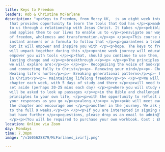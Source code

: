 ```yaml
---
title: Keys to Freedom
leaders: Rob & Christine McFarlane
description: "<p>Keys to Freedom, from Mercy UK,  is an eight week interactive </p><p>course
  that provides opportunity to learn the tools that God has </p><p>made available
  to us through a relationship with Jesus Christ. It takes </p><p>biblical principles
  and applies them to our lives to enable us to </p><p>navigate our way into a place
  of freedom, wholeness and transformation.</p><p> </p><p>This course does not bring
  instant answers or a formula to follow that </p><p>guarantees a trouble free life
  but it will empower and inspire you with </p><p>hope. The keys to freedom that we
  will unpack together during this </p><p>nine week journey will educate, equip and
  empower you with tools </p><p>that, should you continue to use them, will bring
  lasting change and </p><p>breakthrough.</p><p> </p><p>The principles or keys that
  we will explore are:</p><p> </p><p>- Recognising the voice of God</p><p>- Committing
  and connecting fully to Christ</p><p>- Renewing your mind</p><p>- Choosing to forgive</p><p>-
  Healing life’s hurts</p><p>- Breaking generational patterns</p><p>- Using your authority
  in Christ</p><p>- Maintaining lifelong freedom</p><p> </p><p>We will focus on one
  chapter each week, with 5 days of study and there </p><p>will need to be some time
  set aside (perhaps 20-25 mins each day) </p><p>where you will study each key. You
  will be asked to look up passages </p><p>in the Bible and challenged to apply the
  principles to your own life, </p><p>with the opportunity to reflect and journal
  your responses as you go </p><p>along.</p><p> </p><p>We will meet each week to review
  the chapter and encourage one </p><p>another in the journey. We ask you to commit
  to the full 9 weeks.</p><p> </p><p>If you are interested in signing up for the course
  but have further </p><p>questions, please drop us an email to admin@libertychurchuk.com</p><p>
  </p><p>(You will be required to purchase your own workbook. Cost : £8.00)</p>"
location: Online via Zoom
day: Mondays
time: 7.30pm
image: "/v1605628879/McFarlanes_ivirfj.png"

---
```

